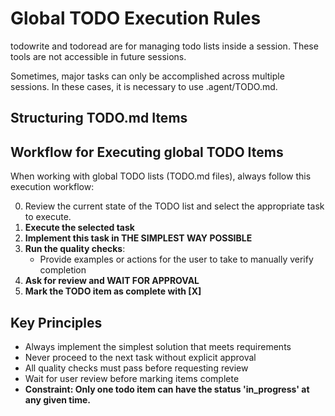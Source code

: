 # Global TODO Execution Rules

todowrite and todoread are for managing todo lists inside a session. These tools are not accessible in future sessions. 

Sometimes, major tasks can only be accomplished across multiple sessions. In these cases, it is necessary to use .agent/TODO.md. 

## Structuring TODO.md Items

## Workflow for Executing global TODO Items

When working with global TODO lists (TODO.md files), always follow this execution workflow:

0. Review the current state of the TODO list and select the appropriate task to execute.
1. **Execute the selected task**
2. **Implement this task in THE SIMPLEST WAY POSSIBLE**
3. **Run the quality checks**:
   - Provide examples or actions for the user to take to manually verify completion
4. **Ask for review and WAIT FOR APPROVAL**
5. **Mark the TODO item as complete with [X]**

## Key Principles

- Always implement the simplest solution that meets requirements
- Never proceed to the next task without explicit approval
- All quality checks must pass before requesting review
- Wait for user review before marking items complete
- **Constraint: Only one todo item can have the status 'in_progress' at any given time.**

